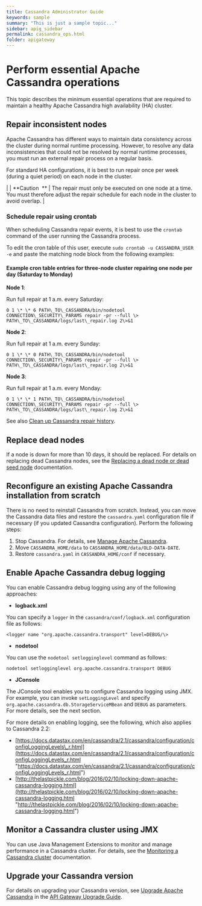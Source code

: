 ```yaml
---
title: Cassandra Administrator Guide
keywords: sample
summary: "This is just a sample topic..."
sidebar: apig_sidebar
permalink: cassandra_ops.html
folder: apigateway
---
```


# Perform essential <span class="api_gateway_variablescassandra">Apache Cassandra</span> operations

This topic describes the minimum essential operations that are required
to maintain a healthy
<span class="api_gateway_variablescassandra">Apache Cassandra</span>
high availability (HA) cluster.

## <span id="Perform"></span>Repair inconsistent nodes

<span class="api_gateway_variablescassandra">Apache Cassandra</span> has
different ways to maintain data consistency across the cluster during
normal runtime processing. However, to resolve any data inconsistencies
that could not be resolved by normal runtime processes, you must run an
external repair process on a regular basis.

For standard HA configurations, it is best to run repair once per week
(during a quiet period) on each node in the cluster.

|  | <span>**Caution  **</span> | The repair must only be executed on one node at a time. You must therefore adjust the repair schedule for each node in the cluster to avoid overlap. |

### Schedule repair using crontab

When scheduling Cassandra repair events, it is best to use the `crontab`
command of the user running the Cassandra process.

To edit the cron table of this user, execute `sudo crontab -u
CASSANDRA_USER -e` and paste the matching node block from the following
examples:

#### Example cron table entries for three-node cluster repairing one node per day (Saturday to Monday)

**Node 1**:

Run full repair at 1 a.m. every Saturday:

`0 1 \* \* 6 PATH\_TO\_CASSANDRA/bin/nodetool CONNECTION\_SECURITY\_PARAMS repair -pr --full \> PATH\_TO\_CASSANDRA/logs/last\_repair.log 2\>&1`

**Node 2**:

Run full repair at 1 a.m. every Sunday:

`0 1 \* \* 0 PATH\_TO\_CASSANDRA/bin/nodetool CONNECTION\_SECURITY\_PARAMS repair -pr --full \> PATH\_TO\_CASSANDRA/logs/last\_repair.log 2\>&1`

**Node 3**:

Run full repair at 1 a.m. every Monday:

`0 1 \* \* 1 PATH\_TO\_CASSANDRA/bin/nodetool CONNECTION\_SECURITY\_PARAMS repair -pr --full \> PATH\_TO\_CASSANDRA/logs/last\_repair.log 2\>&1`

See also [Clean up Cassandra repair
history](cassandra_BestPractices.htm#Clean).

## <span id="Replace"></span>Replace dead nodes

If a node is down for more than 10 days, it should be replaced. For
details on replacing dead Cassandra nodes, see the [Replacing a dead
node or dead seed
node](https://docs.datastax.com/en/archived/cassandra/2.2/cassandra/operations/opsReplaceNode.html)
documentation.

## Reconfigure an existing <span class="api_gateway_variablescassandra">Apache Cassandra</span> installation from scratch

There is no need to reinstall Cassandra from scratch. Instead, you can
move the Cassandra data files and restore the `cassandra.yaml`
configuration file if necessary (if you updated Cassandra
configuration). Perform the following steps:

1.  Stop Cassandra. For details, see [Manage Apache
    Cassandra](cassandra_manage.htm).
2.  Move `CASSANDRA_HOME/data` to `CASSANDRA_HOME/data/OLD-DATA-DATE`.
3.  Restore `cassandra.yaml` in `CASSANDRA_HOME/conf` if necessary.

## Enable <span class="api_gateway_variablescassandra">Apache Cassandra</span> debug logging

You can enable Cassandra debug logging using any of the following
approaches:

  - **logback.xml**

  You can specify a `logger` in the `cassandra/conf/logback.xml`
    configuration file as follows:

`<logger name "org.apache.cassandra.transport" level=DEBUG/\>`

  - **nodetool**

You can use the `nodetool setlogginglevel` command as follows:

`nodetool setlogginglevel org.apache.cassandra.transport DEBUG`

  - **JConsole**

The JConsole tool enables you to configure Cassandra logging using
    JMX. For example, you can invoke `setLoggingLevel` and specify
    `org.apache.cassandra.db.StorageServiceMBean` and `DEBUG` as
    parameters. For more details, see the next section.

For more details on enabling logging, see the following, which also
applies to Cassandra 2.2:

  - [https://docs.datastax.com/en/cassandra/2.1/cassandra/configuration/configLoggingLevels\_r.html](https://docs.datastax.com/en/cassandra/2.1/cassandra/configuration/configLoggingLevels_r.html "https://docs.datastax.com/en/cassandra/2.1/cassandra/configuration/configLoggingLevels_r.html")
  - [http://thelastpickle.com/blog/2016/02/10/locking-down-apache-cassandra-logging.html](http://thelastpickle.com/blog/2016/02/10/locking-down-apache-cassandra-logging.html "http://thelastpickle.com/blog/2016/02/10/locking-down-apache-cassandra-logging.html")

## <span id="Monitor"></span>Monitor a Cassandra cluster using JMX

You can use Java Management Extensions to monitor and manage performance
in a Cassandra cluster. For details, see the [Monitoring a Cassandra
cluster](https://docs.datastax.com/en/archived/cassandra/2.2/cassandra/operations/opsMonitoring.html)
documentation.

## Upgrade your Cassandra version

For details on upgrading your Cassandra version, see [Upgrade Apache
Cassandra](/csh?context=801&product=prod-api-gateway-77) in the
[<span class="api_gateway_variablesgateway">API Gateway</span> Upgrade
Guide](/bundle/APIGateway_77_UpgradeGuide_allOS_en_HTML5).
